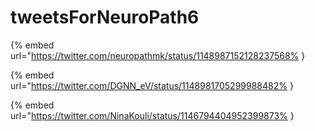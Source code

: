 # tweetsForNeuroPath6

{% embed url="https://twitter.com/neuropathmk/status/1148987152128237568% }

{% embed url="https://twitter.com/DGNN_eV/status/1148981705299988482% }

{% embed url="https://twitter.com/NinaKouli/status/1146794404952399873% }

